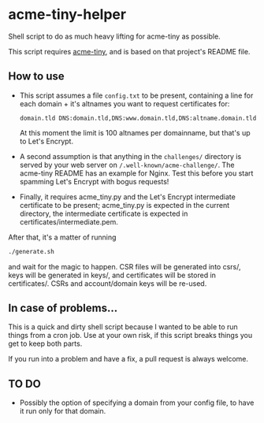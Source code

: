 # acme-tiny-helper

Shell script to do as much heavy lifting for acme-tiny as possible.

This script requires [acme-tiny](https://github.com/diafygi/acme-tiny),
and is based on that project's README file.

## How to use

* This script assumes a file `config.txt` to be present, containing a line
  for each domain + it's altnames you want to request certificates for:

  ```
  domain.tld DNS:domain.tld,DNS:www.domain.tld,DNS:altname.domain.tld
  ```
  
  At this moment the limit is 100 altnames per domainname, but that's up to
  Let's Encrypt.

* A second assumption is that anything in the `challenges/` directory is 
  served by your web server on `/.well-known/acme-challenge/`. The acme-tiny
  README has an example for Nginx. Test this before you start spamming
  Let's Encrypt with bogus requests!

* Finally, it requires acme_tiny.py and the Let's Encrypt intermediate
  certificate to be present; acme_tiny.py is expected in the current directory,
  the intermediate certificate is expected in certificates/intermediate.pem.

After that, it's a matter of running

```bash
./generate.sh
```

and wait for the magic to happen. CSR files will be generated into csrs/, keys
will be generated in keys/, and certificates will be stored in certificates/.
CSRs and account/domain keys will be re-used.

## In case of problems...

This is a quick and dirty shell script because I wanted to be able to 
run things from a cron job. Use at your own risk, if this script breaks
things you get to keep both parts.

If you run into a problem and have a fix, a pull request is always welcome.

## TO DO

* Possibly the option of specifying a domain from your config file, to have it
  run only for that domain.
